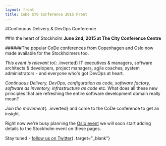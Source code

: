 ```yaml
---
layout: front
title: CoDe STO Conference 2015 Front
---
```


#Continuous Delivery & DevOps Conference

##In the heart of Stockholm
__June 2nd, 2015 at The City Conference Centre__

######The popular CoDe conferences from Copenhagen and Oslo now made available for the Stockholmers too.

_This event is relevant to_{: .inverted} IT executives & managers, software architects & developers, project managers, agile coaches, system administrators - and everyone who's got DevOps at heart.

_Continuous Delivery, DevOps, configuration as code, software factory, software as inventory, infrastructure as code_ etc.  What does all these new principles that are refreshing the entire software development domain really mean?

_Join the movement_{: .inverted} and come to the CoDe conference to get an insight.

Right now we're busy planning the [Oslo event](http://www.code-conf.com/osl15) we will soon start adding details to the Stockholm event on these pages.

Stay tuned - [follow us on Twitter](http://www.twitter.com/codesthlm/){: target="_blank"}
